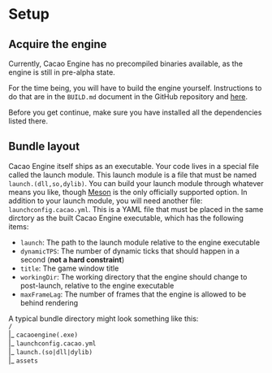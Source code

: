 # Setup

## Acquire the engine
Currently, Cacao Engine has no precompiled binaries available, as the engine is still in pre-alpha state.

For the time being, you will have to build the engine yourself. Instructions to do that are in the `BUILD.md` document in the GitHub repository and [here](../building).

Before you get continue, make sure you have installed all the dependencies listed there.

## Bundle layout
Cacao Engine itself ships as an executable. Your code lives in a special file called the launch module. This launch module is a file that must be named `launch.(dll,so,dylib)`. You can build your launch module through whatever means you like, though [Meson](https://mesonbuild.com) is the only officially supported option. In addition to your launch module, you will need another file: `launchconfig.cacao.yml`. This is a YAML file that must be placed in the same dirctory as the built Cacao Engine executable, which has the following items:
* `launch`: The path to the launch module relative to the engine executable
* `dynamicTPS`: The number of dynamic ticks that should happen in a second (**not a hard constraint**)
* `title`: The game window title
* `workingDir`: The working directory that the engine should change to post-launch, relative to the engine executable
* `maxFrameLag`: The number of frames that the engine is allowed to be behind rendering

A typical bundle directory might look something like this:  
`/`  
 |_ `cacaoengine(.exe)`  
 |_ `launchconfig.cacao.yml`  
 |_ `launch.(so|dll|dylib)`  
 |_ `assets`  
